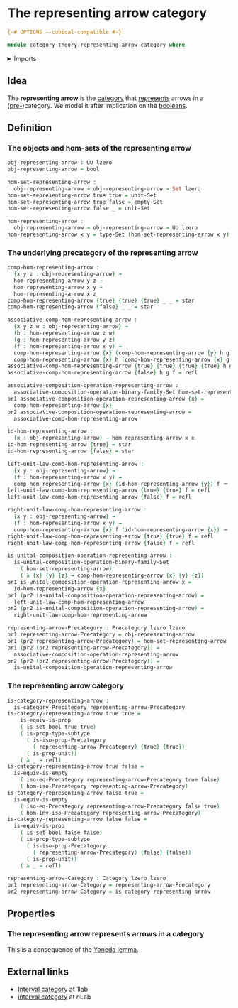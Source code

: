 # The representing arrow category

```agda
{-# OPTIONS --cubical-compatible #-}

module category-theory.representing-arrow-category where
```

<details><summary>Imports</summary>

```agda
open import category-theory.categories
open import category-theory.composition-operations-on-binary-families-of-sets
open import category-theory.isomorphisms-in-precategories
open import category-theory.precategories

open import foundation.booleans
open import foundation.dependent-pair-types
open import foundation.empty-types
open import foundation.identity-types
open import foundation.propositions
open import foundation.sets
open import foundation.subtypes
open import foundation.unit-type
open import foundation.universe-levels
```

</details>

## Idea

The **representing arrow** is the [category](category-theory.categories.md) that
[represents](category-theory.representable-functors-categories.md) arrows in a
([pre-](category-theory.precategories.md))category. We model it after
implication on the [booleans](foundation.booleans.md).

## Definition

### The objects and hom-sets of the representing arrow

```agda
obj-representing-arrow : UU lzero
obj-representing-arrow = bool

hom-set-representing-arrow :
  obj-representing-arrow → obj-representing-arrow → Set lzero
hom-set-representing-arrow true true = unit-Set
hom-set-representing-arrow true false = empty-Set
hom-set-representing-arrow false _ = unit-Set

hom-representing-arrow :
  obj-representing-arrow → obj-representing-arrow → UU lzero
hom-representing-arrow x y = type-Set (hom-set-representing-arrow x y)
```

### The underlying precategory of the representing arrow

```agda
comp-hom-representing-arrow :
  {x y z : obj-representing-arrow} →
  hom-representing-arrow y z →
  hom-representing-arrow x y →
  hom-representing-arrow x z
comp-hom-representing-arrow {true} {true} {true} _ _ = star
comp-hom-representing-arrow {false} _ _ = star

associative-comp-hom-representing-arrow :
  {x y z w : obj-representing-arrow} →
  (h : hom-representing-arrow z w)
  (g : hom-representing-arrow y z)
  (f : hom-representing-arrow x y) →
  comp-hom-representing-arrow {x} (comp-hom-representing-arrow {y} h g) f ＝
  comp-hom-representing-arrow {x} h (comp-hom-representing-arrow {x} g f)
associative-comp-hom-representing-arrow {true} {true} {true} {true} h g f = refl
associative-comp-hom-representing-arrow {false} h g f = refl

associative-composition-operation-representing-arrow :
  associative-composition-operation-binary-family-Set hom-set-representing-arrow
pr1 associative-composition-operation-representing-arrow {x} =
  comp-hom-representing-arrow {x}
pr2 associative-composition-operation-representing-arrow =
  associative-comp-hom-representing-arrow

id-hom-representing-arrow :
  {x : obj-representing-arrow} → hom-representing-arrow x x
id-hom-representing-arrow {true} = star
id-hom-representing-arrow {false} = star

left-unit-law-comp-hom-representing-arrow :
  {x y : obj-representing-arrow} →
  (f : hom-representing-arrow x y) →
  comp-hom-representing-arrow {x} (id-hom-representing-arrow {y}) f ＝ f
left-unit-law-comp-hom-representing-arrow {true} {true} f = refl
left-unit-law-comp-hom-representing-arrow {false} f = refl

right-unit-law-comp-hom-representing-arrow :
  {x y : obj-representing-arrow} →
  (f : hom-representing-arrow x y) →
  comp-hom-representing-arrow {x} f (id-hom-representing-arrow {x}) ＝ f
right-unit-law-comp-hom-representing-arrow {true} {true} f = refl
right-unit-law-comp-hom-representing-arrow {false} f = refl

is-unital-composition-operation-representing-arrow :
  is-unital-composition-operation-binary-family-Set
    ( hom-set-representing-arrow)
    ( λ {x} {y} {z} → comp-hom-representing-arrow {x} {y} {z})
pr1 is-unital-composition-operation-representing-arrow x =
  id-hom-representing-arrow {x}
pr1 (pr2 is-unital-composition-operation-representing-arrow) =
  left-unit-law-comp-hom-representing-arrow
pr2 (pr2 is-unital-composition-operation-representing-arrow) =
  right-unit-law-comp-hom-representing-arrow

representing-arrow-Precategory : Precategory lzero lzero
pr1 representing-arrow-Precategory = obj-representing-arrow
pr1 (pr2 representing-arrow-Precategory) = hom-set-representing-arrow
pr1 (pr2 (pr2 representing-arrow-Precategory)) =
  associative-composition-operation-representing-arrow
pr2 (pr2 (pr2 representing-arrow-Precategory)) =
  is-unital-composition-operation-representing-arrow
```

### The representing arrow category

```agda
is-category-representing-arrow :
  is-category-Precategory representing-arrow-Precategory
is-category-representing-arrow true true =
    is-equiv-is-prop
    ( is-set-bool true true)
    ( is-prop-type-subtype
      ( is-iso-prop-Precategory
        ( representing-arrow-Precategory) {true} {true})
      ( is-prop-unit))
    ( λ _ → refl)
is-category-representing-arrow true false =
  is-equiv-is-empty
    ( iso-eq-Precategory representing-arrow-Precategory true false)
    ( hom-iso-Precategory representing-arrow-Precategory)
is-category-representing-arrow false true =
  is-equiv-is-empty
    ( iso-eq-Precategory representing-arrow-Precategory false true)
    ( hom-inv-iso-Precategory representing-arrow-Precategory)
is-category-representing-arrow false false =
  is-equiv-is-prop
    ( is-set-bool false false)
    ( is-prop-type-subtype
      ( is-iso-prop-Precategory
        ( representing-arrow-Precategory) {false} {false})
      ( is-prop-unit))
    ( λ _ → refl)

representing-arrow-Category : Category lzero lzero
pr1 representing-arrow-Category = representing-arrow-Precategory
pr2 representing-arrow-Category = is-category-representing-arrow
```

## Properties

### The representing arrow represents arrows in a category

This is a consequence of the
[Yoneda lemma](category-theory.yoneda-lemma-categories.md).

## External links

- [Interval category](https://1lab.dev/Cat.Instances.Shape.Interval.html#interval-category)
  at 1lab
- [interval category](https://ncatlab.org/nlab/show/interval+category) at $n$Lab
